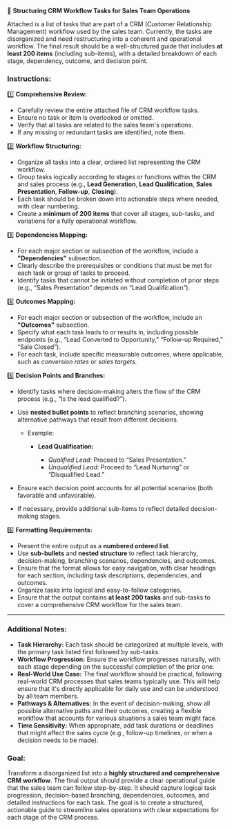 🔧 **Structuring CRM Workflow Tasks for Sales Team Operations**

Attached is a list of tasks that are part of a CRM (Customer Relationship Management) workflow used by the sales team. Currently, the tasks are disorganized and need restructuring into a coherent and operational workflow. The final result should be a well-structured guide that includes **at least 200 items** (including sub-items), with a detailed breakdown of each stage, dependency, outcome, and decision point.

### **Instructions:**

1️⃣ **Comprehensive Review:**

* Carefully review the entire attached file of CRM workflow tasks.
* Ensure no task or item is overlooked or omitted.
* Verify that all tasks are related to the sales team's operations.
* If any missing or redundant tasks are identified, note them.

2️⃣ **Workflow Structuring:**

* Organize all tasks into a clear, ordered list representing the CRM workflow.
* Group tasks logically according to stages or functions within the CRM and sales process (e.g., **Lead Generation**, **Lead Qualification**, **Sales Presentation**, **Follow-up**, **Closing**).
* Each task should be broken down into actionable steps where needed, with clear numbering.
* Create a **minimum of 200 items** that cover all stages, sub-tasks, and variations for a fully operational workflow.

3️⃣ **Dependencies Mapping:**

* For each major section or subsection of the workflow, include a **"Dependencies"** subsection.
* Clearly describe the prerequisites or conditions that must be met for each task or group of tasks to proceed.
* Identify tasks that cannot be initiated without completion of prior steps (e.g., “Sales Presentation” depends on “Lead Qualification”).

4️⃣ **Outcomes Mapping:**

* For each major section or subsection of the workflow, include an **"Outcomes"** subsection.
* Specify what each task leads to or results in, including possible endpoints (e.g., “Lead Converted to Opportunity,” “Follow-up Required,” “Sale Closed”).
* For each task, include specific measurable outcomes, where applicable, such as *conversion rates* or *sales targets*.

5️⃣ **Decision Points and Branches:**

* Identify tasks where decision-making alters the flow of the CRM process (e.g., “Is the lead qualified?”).
* Use **nested bullet points** to reflect branching scenarios, showing alternative pathways that result from different decisions.

  * Example:

    * **Lead Qualification:**

      * *Qualified Lead*: Proceed to “Sales Presentation.”
      * *Unqualified Lead*: Proceed to “Lead Nurturing” or “Disqualified Lead.”
* Ensure each decision point accounts for all potential scenarios (both favorable and unfavorable).
* If necessary, provide additional sub-items to reflect detailed decision-making stages.

6️⃣ **Formatting Requirements:**

* Present the entire output as a **numbered ordered list**.
* Use **sub-bullets** and **nested structure** to reflect task hierarchy, decision-making, branching scenarios, dependencies, and outcomes.
* Ensure that the format allows for easy navigation, with clear headings for each section, including task descriptions, dependencies, and outcomes.
* Organize tasks into logical and easy-to-follow categories.
* Ensure that the output contains **at least 200 tasks** and sub-tasks to cover a comprehensive CRM workflow for the sales team.

---

### **Additional Notes:**

* **Task Hierarchy:** Each task should be categorized at multiple levels, with the primary task listed first followed by sub-tasks.
* **Workflow Progression:** Ensure the workflow progresses naturally, with each stage depending on the successful completion of the prior one.
* **Real-World Use Case:** The final workflow should be practical, following real-world CRM processes that sales teams typically use. This will help ensure that it's directly applicable for daily use and can be understood by all team members.
* **Pathways & Alternatives:** In the event of decision-making, show all possible alternative paths and their outcomes, creating a flexible workflow that accounts for various situations a sales team might face.
* **Time Sensitivity:** When appropriate, add task durations or deadlines that might affect the sales cycle (e.g., follow-up timelines, or when a decision needs to be made).

### **Goal:**

Transform a disorganized list into a **highly structured and comprehensive CRM workflow**. The final output should provide a clear operational guide that the sales team can follow step-by-step. It should capture logical task progression, decision-based branching, dependencies, outcomes, and detailed instructions for each task. The goal is to create a structured, actionable guide to streamline sales operations with clear expectations for each stage of the CRM process.